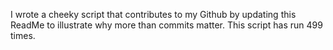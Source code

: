 I wrote a cheeky script that contributes to my Github by updating this ReadMe to illustrate why more than commits matter. This script has run 499 times.